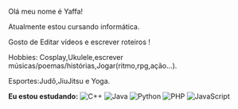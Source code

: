 Olá meu nome é Yaffa!

Atualmente estou cursando informática.

Gosto de Editar vídeos e escrever roteiros !

Hobbies: Cosplay,Ukulele,escrever músicas/poemas/histórias,Jogar(ritmo,rpg,ação...).

Esportes:Judô,JiuJitsu e Yoga.


**Eu estou estudando:**
![C++](https://img.shields.io/badge/-C++-black?logo=c%2b%2b&logoColor=00599C)
![Java](https://img.shields.io/badge/-Java-black?logo=c%2b%2b&logoColor=00599C)
![Python](https://img.shields.io/badge/-Python-000?&logo=python)
![PHP](https://img.shields.io/badge/-PHP-black?logo=PHP)
![JavaScript](https://img.shields.io/badge/-JavaScript-black?logo=JavaScript)

